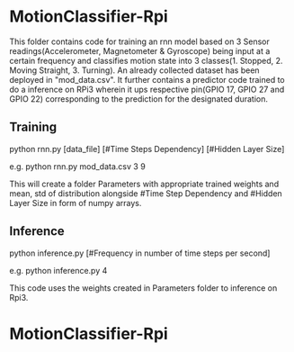 MotionClassifier-Rpi
============

This folder contains code for training an rnn model based on 3 Sensor readings(Accelerometer, Magnetometer & Gyroscope) being input at a certain frequency and classifies motion state into 3 classes(1. Stopped, 2. Moving Straight, 3. Turning). An already collected dataset has been deployed in "mod_data.csv". It further contains a predictor code trained to do a inference on RPi3 wherein it ups respective pin(GPIO 17, GPIO 27 and GPIO 22) corresponding to the prediction for the designated duration.

## Training

python rnn.py [data_file] [#Time Steps Dependency] [#Hidden Layer Size]

e.g. python rnn.py mod_data.csv 3 9 

This will create a folder Parameters with appropriate trained weights and mean, std of distribution alongside #Time Step Dependency and #Hidden Layer Size in form of numpy arrays. 

## Inference

python inference.py [#Frequency in number of time steps per second]

e.g. python inference.py 4

This code uses the weights created in Parameters folder to inference on Rpi3.
# MotionClassifier-Rpi
